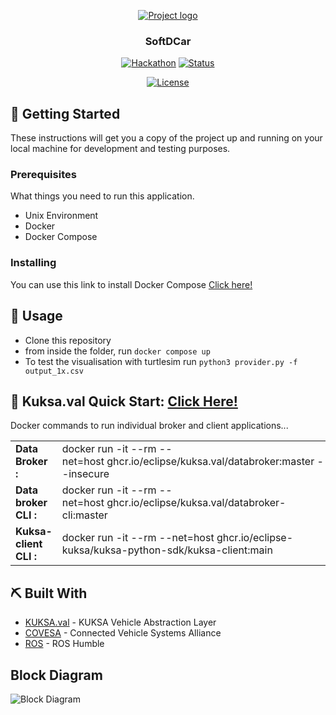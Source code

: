 <p align="center">
  <a href="" rel="noopener">
 <img src="https://i.imgur.com/AZ2iWek.png" alt="Project logo"></a>
</p>
<h3 align="center">SoftDCar</h3>

<div align="center">

[![Hackathon](https://img.shields.io/badge/hackathon-SoftDcar-orange.svg)](http://hackathon.url.com)
[![Status](https://img.shields.io/badge/status-active-success.svg)]()
<!-- [![GitHub Issues](https://img.shields.io/github/issues/kylelobo/The-Documentation-Compendium.svg)](https://github.com/kylelobo/The-Documentation-Compendium/issues)
[![GitHub Pull Requests](https://img.shields.io/github/issues-pr/kylelobo/The-Documentation-Compendium.svg)](https://github.com/kylelobo/The-Documentation-Compendium/pulls) -->
[![License](https://img.shields.io/github/license/saltstack/salt)](LICENSE.md)

</div>
<!-- 
---

<p align="center"> Few lines describing your project.
    <br> 
</p> -->

<!-- ## 📝 Table of Contents

- [Problem Statement](#problem_statement)
- [Idea / Solution](#idea)
- [Dependencies / Limitations](#limitations)
- [Future Scope](#future_scope)
- [Setting up a local environment](#getting_started)
- [Usage](#usage)
- [Technology Stack](#tech_stack)
- [Contributing](../CONTRIBUTING.md)
- [Authors](#authors)
- [Acknowledgments](#acknowledgments)

## 🧐 Problem Statement <a name = "problem_statement"></a>

It is useful to design and follow a specific format when writing a problem statement. While there are several options
for doing this, the following is a simple and straightforward template often used in Business Analysis to maintain
focus on defining the problem.

- IDEAL: This section is used to describe the desired or “to be” state of the process or product. At large, this section
  should illustrate what the expected environment would look like once the solution is implemented.
- REALITY: This section is used to describe the current or “as is” state of the process or product.
- CONSEQUENCES: This section is used to describe the impacts on the business if the problem is not fixed or improved upon.
  This includes costs associated with loss of money, time, productivity, competitive advantage, and so forth.

Following this format will result in a workable document that can be used to understand the problem and elicit
requirements that will lead to a winning solution.

## 💡 Idea / Solution <a name = "idea"></a>

This section is used to describe potential solutions.

Once the ideal, reality, and consequences sections have been
completed, and understood, it becomes easier to provide a solution for solving the problem.

## ⛓️ Dependencies / Limitations <a name = "limitations"></a>

- What are the dependencies of your project?
- Describe each limitation in detailed but concise terms
- Explain why each limitation exists
- Provide the reasons why each limitation could not be overcome using the method(s) chosen to acquire.
- Assess the impact of each limitation in relation to the overall findings and conclusions of your project, and if
  appropriate, describe how these limitations could point to the need for further research.

## 🚀 Future Scope <a name = "future_scope"></a>

Write about what you could not develop during the course of the Hackathon; and about what your project can achieve
in the future. -->

## 🏁 Getting Started <a name = "getting_started"></a>

These instructions will get you a copy of the project up and running on your local machine for development
and testing purposes. 
<!-- See [deployment](#deployment) for notes on how to deploy the project on a live system. -->

### Prerequisites

What things you need to run this application.

- Unix Environment
- Docker
- Docker Compose


### Installing

You can use this link to install Docker Compose
[Click here!](https://docs.docker.com/compose/install/)
<!-- 
```
Give the example
```

And repeat

```
until finished
``` -->
## 🎈 Usage <a name="usage"></a>

- Clone this repository
- from inside the folder, run `docker compose up`
- To test the visualisation with turtlesim run `python3 provider.py -f output_1x.csv`

## 🎈 Kuksa.val Quick Start: <a href="https://github.com/eclipse/kuksa.val/blob/master/doc/quickstart.md" name="usage">Click Here!</a>

Docker commands to run individual broker and client applications...
 <table>
 
  <tr>
    <td><b>Data Broker : </b></td>
    <td>docker run -it --rm --net=host ghcr.io/eclipse/kuksa.val/databroker:master --insecure</td>
  </tr>
  <tr>
    <td><b>Data broker CLI :</b></td>
    <td>docker run -it --rm --net=host ghcr.io/eclipse/kuksa.val/databroker-cli:master</td>
  </tr>
  <tr>
    <td> <b>Kuksa-client CLI : </b></td>
    <td>docker run -it --rm --net=host ghcr.io/eclipse-kuksa/kuksa-python-sdk/kuksa-client:main</td>
  </tr>
</table> 

## ⛏️ Built With <a name = "tech_stack"></a>

- [KUKSA.val](https://github.com/eclipse/kuksa.val) - KUKSA Vehicle Abstraction Layer
- [COVESA](https://covesa.github.io/vehicle_signal_specification/) - Connected Vehicle Systems Alliance
- [ROS](https://wiki.ros.org/noetic/Installation/Ubuntu) - ROS Humble


##  Block Diagram 

<img src="./img/image.png" alt="Block Diagram"></a>

<!-- - [VueJs](https://github.com/eclipse-velocitas) - Web Framework
- [NodeJs](https://eclipse-leda.github.io/leda/docs/general-usage/sdv-introduction/) - Server Environment -->

<!-- ## ✍️ Authors <a name = "authors"></a>

- [@kylelobo](https://github.com/kylelobo) - Idea & Initial work

See also the list of [contributors](https://github.com/kylelobo/The-Documentation-Compendium/contributors)
who participated in this project. -->

<!-- ## 🎉 Acknowledgments <a name = "acknowledgments"></a>

- Hat tip to anyone whose code was used
- Inspiration
- References -->
